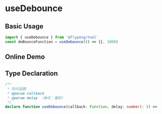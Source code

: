 # useDebounce

## Basic Usage

```ts
import { useDebounce } from '@flypeng/tool'
const deBounceFunction = useDebounce(() => {}, 1000)
```

## Online Demo

<preview path="./index.vue" title="useDebounce" description="防抖函数：Input频繁搜索的案例"></preview>

## Type Declaration

```ts
/**
 * 防抖函数
 * @param callback
 * @param delay （单位：毫秒）
 */
declare function useDebounce(callback: Function, delay: number): () => void
```
